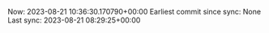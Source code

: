 Now: 2023-08-21 10:36:30.170790+00:00 Earliest commit since sync: None Last sync: 2023-08-21 08:29:25+00:00
